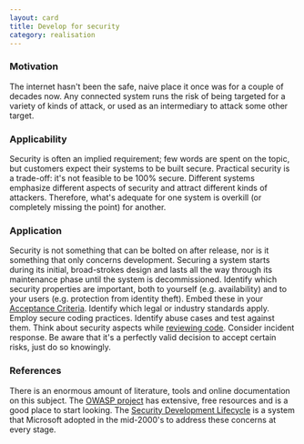 ```yaml
---
layout: card
title: Develop for security
category: realisation
---
```


### Motivation

The internet hasn't been the safe, naive place it once was for a couple of decades now. Any connected system runs the risk of being targeted for a variety of kinds of attack, or used as an intermediary to attack some other target.

### Applicability

Security is often an implied requirement; few words are spent on the topic, but customers expect their systems to be built secure. Practical security is a trade-off: it's not feasible to be 100% secure. Different systems emphasize different aspects of security and attract different kinds of attackers. Therefore, what's adequate for one system is overkill (or completely missing the point) for another.

### Application

Security is not something that can be bolted on after release, nor is it something that only concerns development. Securing a system starts during its initial, broad-strokes design and lasts all the way through its maintenance phase until the system is decommissioned. Identify which security properties are important, both to yourself (e.g. availability) and to your users (e.g. protection from identity theft). Embed these in your [Acceptance Criteria](acceptance-criteria). Identify which legal or industry standards apply. Employ secure coding practices. Identify abuse cases and test against them. Think about security aspects while [reviewing code](code-review). Consider incident response. Be aware that it's a perfectly valid decision to accept certain risks, just do so knowingly.

### References

There is an enormous amount of literature, tools and online documentation on this subject. The [OWASP project](https://www.owasp.org/index.php/Main_Page) has extensive, free resources and is a good place to start looking. The [Security Development Lifecycle](http://www.microsoft.com/security/sdl/default.aspx) is a system that Microsoft adopted in the mid-2000's to address these concerns at every stage.
